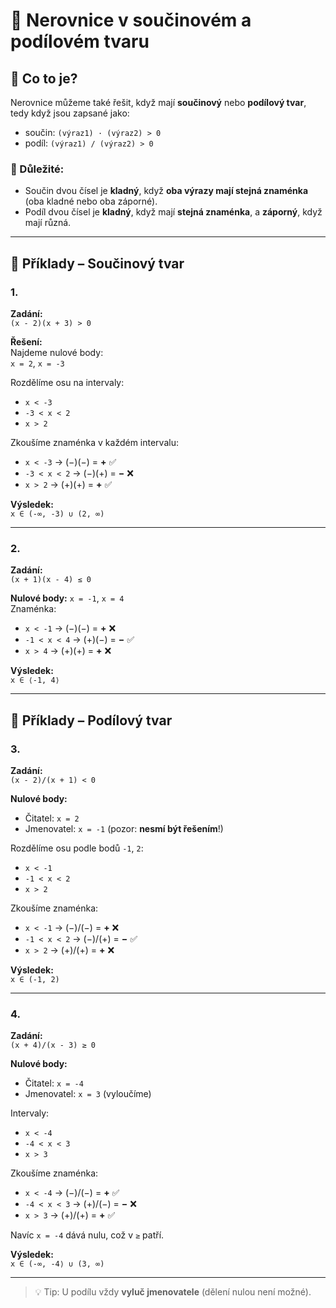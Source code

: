# 📘 Nerovnice v součinovém a podílovém tvaru

## 🔹 Co to je?

Nerovnice můžeme také řešit, když mají **součinový** nebo **podílový tvar**, tedy když jsou zapsané jako:

- součin: `(výraz1) · (výraz2) > 0`
- podíl: `(výraz1) / (výraz2) > 0`

### 🧠 Důležité:
- Součin dvou čísel je **kladný**, když **oba výrazy mají stejná znaménka** (oba kladné nebo oba záporné).
- Podíl dvou čísel je **kladný**, když mají **stejná znaménka**, a **záporný**, když mají různá.

---

## 🧮 Příklady – Součinový tvar

### 1.
**Zadání:**  
`(x - 2)(x + 3) > 0`

**Řešení:**  
Najdeme nulové body:  
`x = 2`, `x = -3`

Rozdělíme osu na intervaly:  
- `x < -3`  
- `-3 < x < 2`  
- `x > 2`

Zkoušíme znaménka v každém intervalu:  
- `x < -3` → (−)(−) = **+** ✅  
- `-3 < x < 2` → (−)(+) = **−** ❌  
- `x > 2` → (+)(+) = **+** ✅

**Výsledek:**  
`x ∈ (-∞, -3) ∪ (2, ∞)`

---

### 2.
**Zadání:**  
`(x + 1)(x - 4) ≤ 0`

**Nulové body:** `x = -1`, `x = 4`  
Znaménka:

- `x < -1` → (−)(−) = **+** ❌  
- `-1 < x < 4` → (+)(−) = **−** ✅  
- `x > 4` → (+)(+) = **+** ❌

**Výsledek:**  
`x ∈ ⟨-1, 4⟩`

---

## 🧮 Příklady – Podílový tvar

### 3.
**Zadání:**  
`(x - 2)/(x + 1) < 0`

**Nulové body:**  
- Čitatel: `x = 2`  
- Jmenovatel: `x = -1` (pozor: **nesmí být řešením**!)

Rozdělíme osu podle bodů `-1`, `2`:  
- `x < -1`  
- `-1 < x < 2`  
- `x > 2`

Zkoušíme znaménka:

- `x < -1` → (−)/(−) = **+** ❌  
- `-1 < x < 2` → (−)/(+) = **−** ✅  
- `x > 2` → (+)/(+) = **+** ❌

**Výsledek:**  
`x ∈ (-1, 2)`

---

### 4.
**Zadání:**  
`(x + 4)/(x - 3) ≥ 0`

**Nulové body:**  
- Čitatel: `x = -4`  
- Jmenovatel: `x = 3` (vyloučíme)

Intervaly:  
- `x < -4`  
- `-4 < x < 3`  
- `x > 3`

Zkoušíme znaménka:

- `x < -4` → (−)/(−) = **+** ✅  
- `-4 < x < 3` → (+)/(−) = **−** ❌  
- `x > 3` → (+)/(+) = **+** ✅

Navíc `x = -4` dává nulu, což v `≥` patří.

**Výsledek:**  
`x ∈ (-∞, -4⟩ ∪ (3, ∞)`

---

> 💡 Tip: U podílu vždy **vyluč jmenovatele** (dělení nulou není možné).
